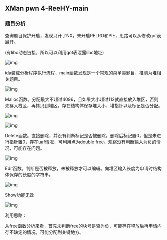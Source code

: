 ## XMan pwn 4-ReeHY-main

### 题目分析

查询题目保护开启，发现只开了NX，未开启RELRO和PIE，思路可以从修改got表展开。

(有libc动态链接，所以可以利用got表泄露libc地址)

 ![img](https://img2018.cnblogs.com/blog/1320115/201810/1320115-20181031205248257-682080786.png)

 

ida装载分析程序执行流程，main函数发现是一个常规的菜单类题目，推测为堆相关题目。

 ![img](https://img2018.cnblogs.com/blog/1320115/201810/1320115-20181031205254761-1639176030.png)

 

Malloc函数。分配最大不超过4096，且如果大小超过112就直接放入堆区，否则先存入栈区，再拷贝到堆区。存在结构体保存堆大小、堆指针以及标记是否分配。

 ![img](https://img2018.cnblogs.com/blog/1320115/201810/1320115-20181031205303557-681195291.png)

 ![img](https://img2018.cnblogs.com/blog/1320115/201810/1320115-20181031205309640-522842221.png)

 

Delete函数。直接删除，并没有判断标记是否被删除。删除后标记置0，但是未进行指针置0，存在uaf情况，可利用点为double free。观察没有判断输入为负的情况，可能存在问题。

 ![img](https://img2018.cnblogs.com/blog/1320115/201810/1320115-20181031205314616-1936050522.png)

 

Edit函数。判断是否被释放，未被释放才可以编辑。向堆区输入长度为申请时结构体保存的长度的字符串。

 ![img](https://img2018.cnblogs.com/blog/1320115/201810/1320115-20181031205320650-1162129729.png)

 

Show功能无效

 ![img](https://img2018.cnblogs.com/blog/1320115/201810/1320115-20181031205326326-340105415.png)

 

利用思路：

从free函数分析来看，首先未判断free的块号是否为负，可能存在释放后再申请内存不缺定的情况，可能分配到关键地方。

 